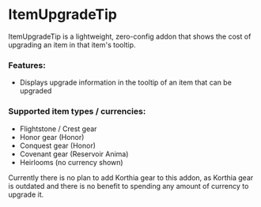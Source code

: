 # ItemUpgradeTip

ItemUpgradeTip is a lightweight, zero-config addon that shows the cost of upgrading an item in that item's tooltip. 

### Features:
- Displays upgrade information in the tooltip of an item that can be upgraded
 
### Supported item types / currencies:
- Flightstone / Crest gear
- Honor gear (Honor)
- Conquest gear (Honor)
- Covenant gear (Reservoir Anima)
- Heirlooms (no currency shown)
 

Currently there is no plan to add Korthia gear to this addon, as Korthia gear is outdated and there is no benefit to spending any amount of currency to upgrade it.
